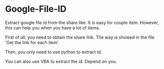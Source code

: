 # Google-File-ID
Extract google file id from the share like. It is easy for couple item. However, this can help you when you have a lot of items. 


First of all, you need to obtain the share link. The way is showed in the file 'Get the link for each item'.  

Then, you only need to use python to extract id.  

You can also use VBA to extract the id. Depend on you.  
